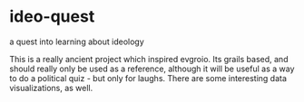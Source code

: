 # ideo-quest
a quest into learning about ideology


This is a really ancient project which inspired evgroio. Its grails based, and should really only be used as a reference, although it will be useful as a way to do a political quiz - but only for laughs. There are some interesting data visualizations, as well.
